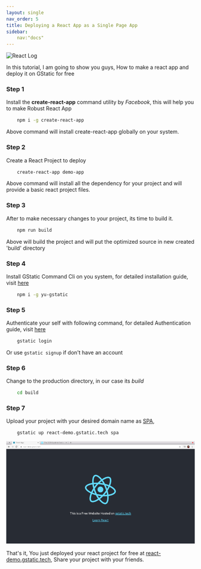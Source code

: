 ```yaml
---
layout: single
nav_order: 5
title: Deploying a React App as a Single Page App
sidebar:
    nav:"docs"
---
```


![React Log](//create-react-app.dev/img/logo.svg)

In this tutorial, I am going to show you guys, How to make a react app and deploy it on GStatic for free

### Step 1
Install the **create-react-app** command utility by *Facebook*, this will help you to make Robust React App
```bash
    npm i -g create-react-app 
```
Above command will install create-react-app globally on your system.

### Step 2
Create a React Project to deploy
```bash
    create-react-app demo-app   
```
Above command will install all the dependency for your project and will provide a basic react project files.

### Step 3
After to make necessary changes to your project, its time to build it.
```bash
    npm run build   
```
Above will build the project and will put the optimized source in new created 'build' directory

### Step 4
Install GStatic Command Cli on you system, for detailed installation guide, visit [here](install.html)
```bash
    npm i -g yu-gstatic
```        
### Step 5
Authenticate your self with following command, for detailed Authentication guide, visit [here](auth.html)
```bash
    gstatic login  
```    
Or use `gstatic signup` if don't have an account

### Step 6
Change to the production directory, in our case its *build*
```bash
    cd build
```

### Step 7
Upload your project with your desired domain name as [SPA](//en.wikipedia.org/wiki/Single-page_application),
```bash
    gstatic up react-demo.gstatic.tech spa
```    
![react-demo.gstatic.tech](/img/react.png)

That's it, You just deployed your react project for free at [react-demo.gstatic.tech](https://react-demo.gstatic.tech), Share your project with your friends. 

